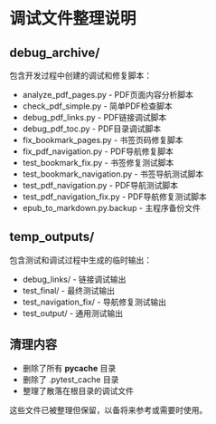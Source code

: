 # 调试文件整理说明

## debug_archive/
包含开发过程中创建的调试和修复脚本：
- analyze_pdf_pages.py - PDF页面内容分析脚本
- check_pdf_simple.py - 简单PDF检查脚本
- debug_pdf_links.py - PDF链接调试脚本
- debug_pdf_toc.py - PDF目录调试脚本
- fix_bookmark_pages.py - 书签页码修复脚本
- fix_pdf_navigation.py - PDF导航修复脚本
- test_bookmark_fix.py - 书签修复测试脚本
- test_bookmark_navigation.py - 书签导航测试脚本
- test_pdf_navigation.py - PDF导航测试脚本
- test_pdf_navigation_fix.py - PDF导航修复测试脚本
- epub_to_markdown.py.backup - 主程序备份文件

## temp_outputs/
包含测试和调试过程中生成的临时输出：
- debug_links/ - 链接调试输出
- test_final/ - 最终测试输出
- test_navigation_fix/ - 导航修复测试输出
- test_output/ - 通用测试输出

## 清理内容
- 删除了所有 __pycache__ 目录
- 删除了 .pytest_cache 目录
- 整理了散落在根目录的调试文件

这些文件已被整理但保留，以备将来参考或需要时使用。
